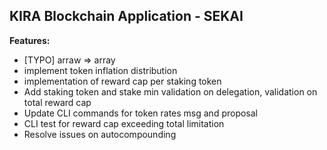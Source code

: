 ## KIRA Blockchain Application - SEKAI

**Features:**

- [TYPO] arraw => array
- implement token inflation distribution
- implementation of reward cap per staking token
- Add staking token and stake min validation on delegation, validation on total reward cap
- Update CLI commands for token rates msg and proposal
- CLI test for reward cap exceeding total limitation
- Resolve issues on autocompounding
